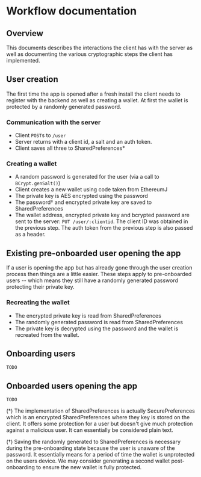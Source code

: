 # Workflow documentation

## Overview

This documents describes the interactions the client has with the server as well as documenting the various cryptographic steps the client has implemented.

## User creation

The first time the app is opened after a fresh install the client needs to register with the backend as well as creating a wallet. At first the wallet is protected by a randomly generated password.

### Communication with the server

 - Client `POST`s to `/user`
 - Server returns with a client id, a salt and an auth token.
 - Client saves all three to SharedPreferences*

### Creating a wallet
 - A random password is generated for the user (via a call to `BCrypt.genSalt()`)
 - Client creates a new wallet using code taken from EthereumJ
 - The private key is AES encrypted using the password
 - The password† and encrypted private key are saved to SharedPreferences
 - The wallet address, encrypted private key and bcrypted password are sent to the server: `PUT /user/:clientid`. The client ID was obtained in the previous step. The auth token from the previous step is also passed as a header.


 ## Existing pre-onboarded user opening the app

 If a user is opening the app but has already gone through the user creation process then things are a little easier. These steps apply to pre-onboarded users -- which means they still have a randomly generated password protecting their private key.

 ### Recreating the wallet
   - The encrypted private key is read from SharedPreferences
   - The randomly generated password is read from SharedPreferences
   - The private key is decrypted using the password and the wallet is recreated from the wallet.

## Onboarding users

`TODO`

## Onboarded users opening the app

`TODO`



 (*) The implementation of SharedPreferences is actually SecurePreferences which is an encrypted SharedPreferences where they key is stored on the client. It offers some protection for a user but doesn't give much protection against a malicious user. It can essentially be considered plain text.

 (†) Saving the randomly generated to SharedPreferences is necessary during the pre-onboarding state because the user is unaware of the password. It essentially means for a period of time the wallet is unprotected on the users device. We may consider generating a second wallet post-onboarding to ensure the new wallet is fully protected.

